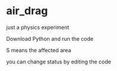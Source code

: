# air_drag
just a physics experiment

Download Python and run the code

S means the affected area

you can change status by editing the code
